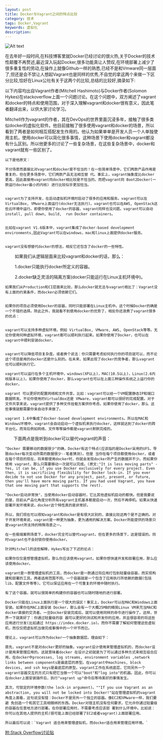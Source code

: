 ```yaml
---
layout: post
title: Docker与Vagrant之间的特点比较
category: 技术
tags: Docker,Vagrant
keywords: 虚拟化
description:
---
```


![Alt text](https://dn-yeungben.qbox.me/public/img/tech/2014-04-05-01.jpg)

在去年好一段时间,在科技博客里就Docker已经讨论的很火热,关于Docker的技术性颠覆不再赘述,最近深入玩起Docker,很多功能真让人赞叹,在环境部署上减少了很多重复性的劳动,在操作上就像Github一样的熟悉,已经不是和Vmware同一层面了,但还是会不禁让人想起Vagrant也是同样的优秀,不自觉的拿这两个来做一下区分比较,恰好在Linux公社有关于这两个的比较,总结的比较好,摘录如下:


以下内容均出自Vagrant作者(Mitchell Hashimoto)与Docker作者(Solomon Hykes)在stackoverflow上面一个问题讨论。在这个问题中，双方阐述了vagrant和docker的特点和使用范围，对于深入理解vagrant和docker很有意义，因此笔者翻译出来，以供大家讨论学习。

Mitchell作为vagrant的作者，其在DevOps的世界里面沉浸多年，接触了很多类似docker的虚拟化软件。他目前接触了很多使用vagrant和docker的场景，所以看到了两者是如何相互搭配发生作用的。他认为如果单单是开发人员一个人单独使用主机，使用docker可以简化很多事情，这种场景下使用docker和vagrant都没有什么区别。所以他更多的讨论了一些复杂场景，在这些复杂场景中，docker和vagrant就有一些区别了。

    以下是他原文：

    不分场景而直接比对vagrant和docker是不恰当的！在一些简单场景中，它们两款产品作用是重复的，但在更多场景中，它们两款产品无法相互替 代。事实上，vagrant抽象度比docker更高，因此直接用vagrant同docker相比较是不恰当的。而把vagrant同 Boot2Docker(一款运行docker最小的内核) 进行比较似乎更加恰当。


    vagrant为了支持开发，在启动虚拟机环境时启动了很多的应用和服务。vagrant可以在VirtualBox, VMware上面运行(docker无法执行)。vagrant也可以在AWS, OpenStack这些云环境中运行。即便你使用了docker的容器，vagrant同样也没问题。vagrant可以自动install, pull down, build,  run Docker containers。


    比如在vagrant V1.6版本中，vagrant集成了docker-based development environments,因此Vagrant可以在windows，mac和linux上面提供docker服务。


    vagrant没有想替代docker的想法，相反它还包含了docker的一些特性。

　　
    如果我们从逻辑层面来比较vagrant和docker的话，那么：

　　
    1.docker只能执行docker所定义的容器。

　　
    2.docker缺乏灵活的隔离方案(docker只能运行在Linux主机环境中)。


    如果我们从Production和CI层面来比较，那么docker就无法与vagrant相比了：Vagrant没有上面的约束条件，而docker必须依赖它们。


    如果你的项目必须使用Docker的容器，同时只能部署在Linux主机中。这个时候Docker的确是一个不错的选择。除此之外，我就看不到使用docker的优势了，相反你还浪费了vagrant很多的优点：


    vagrant可以支持多种虚拟环境，例如 VirtualBox, VMware, AWS, OpenStack等等。无论你使用何种虚拟环境，vagrant都可以顺利执行起来。如果你使用了Docker，也可以在vagrant中顺利安装docker。


    vagrant可以降低项目复杂度。或者换个说法：你只需要考虑如何执行你的项目就可以，而不论这个项目是用的docker还是什么别的。在未来，如果出现了docker的竞争者，那么vagrant也可以顺利执行它。

    vagrant可以运行在多个主机环境中，windows(XP以上)，MAC(10.5以上)，Linux(2.6内核版本以上)。如果你使用了docker，那么vagrant也可以在上面三种操作系统之上运行你的docker。

    vagrant 可以更好的配置网络和文件共享。比如：vagrant可以给一个VM配置静态IP和端口数据转发。不论你使用的VirtualBox还是 VMware，vagrant都可以很好的完成配置。对于文件共享来说，vagrant提供了多种文件挂载方案供你考虑。如果你使用了docker，那么 这些事情就都需要你亲自动手来做了。

    vagrant 1.6中集成了docker-based development environments。所以在MAC和Windows环境中，vagrant会自动启动一个虚拟机来执行docker，这样就达到了docker的跨平台化。而背后例如网络，文件等等操作都是vagrant默默完成的。

　　下面两点是我听到docker可以替代vagrant的声音：

    "Docker 需要移动的数据很少"的确，Docker有这个特点(应该指的是Docker采用的UFS，导致docker每次变动所需的数据很少--笔者猜测)。但是 当你在每个项目都使用docker，或者在每个项目的现在，将来都使用docker时，你就会发现docker所产生的数据并不少。而如果你使用 vagrant，那么只需要移动一次就可以完成。(原文:"It is less moving parts" - Yes, it can be, if you use Docker exclusively for every project. Even then, it is sacrificing flexibility for Docker lock-in. If you ever decide to not use Docker for any project, past, present, or future, then you'll have more moving parts. If you had used Vagrant, you have that one moving part that supports the rest).

    "Docker启动非常快"，当使用docker启动容器时，它比其他虚拟机启动的都快。但是我要说的是，目前从产品化角度分析所有vagrant主机基本都是启动一次，然后不再停机。如果从快速部署开发环境来说，docker这个特性真的是非常好。

    所以，我们现在可以得知vagrant和docker是有很大区别的，直接比较这两个是不正确的。对于开发环境来说，vagrant是一种更为抽象，更为通用的解决方案。Docker所能提供的场景只是vagrant所支持的特殊场景之一。

    在一些极端案例场景下，docker完全可以替代vagrant。但在更多的场景下，这是错误的。同时vagrant也不会封锁你使用docker。

    针对Mitchell的这些解释，Hykes写出了下述的论点：

    如果你仅仅是想管理虚拟机，那么你应该使用vagrant。如果你想快速开发和部署应用，那么应该使用docker。

    vagrant是一款管理虚拟机的工具，而docker是一款通过将应用打包到轻量级容器，而实现构建和部署的工具。两者适用范围不同。一个容器就是一个包含了应用执行所依赖的数据(包括lib，配置文件等等)。它可以保证应用在一个可重复的环境中随时执行。

    有了这个容器，就可以很简单的构建你的容器也可以随时随地的进行部署。

    Docker只能在Linux上面执行是一个很大的误区！事实上，Docker可以在MAC和Windows上面安装。如果你在MAC上面安装 Docker，那么会有一个大概25MB的精简Linux VM来充当MAC和docker直接的交流者。一旦Docker安装完成后，就可以使用同样的命令进行操作了。这样，世界一下就美好了：你通过轻量级的容 器可以更好的测试和开发你的应用，并且很容易的将这些应用进行分发(比如通过 https://index.docker.io)。而你不需要了解如何管理这些虚拟机，而仅仅把虚拟机当做完成事情中的一个环节而已。

    理论上，vagrant可以作为docker一个抽象数据层。理由如下：

    首先，vagrant不是对docker更好的抽象。vagrant设计使用来管理虚拟机的，而docker设计是用来管理应用的。这就意味着docker 在设计之初就是为了可以通过多种方式来相互组合应用。在docker中processes, log streams, environment variables ,network links between components是最底层的原型。在vagrant中machines, block devices, and ssh keys是最底层的原型。vagrant工作在系统底层，它同另外一个vagrant容器交互的方式只有把它当做一个可以"boot"和"log into"的机器。因此，你可以在docker上面安装插件后，执行"vagrant up"命令后等待美好的事情发生。

    其次，可锁定的环境参数(the lock-in argument)。""If you use Vagrant as an abstraction, you will not be locked into Docker!"站在管理虚拟机的vagrant角度上面看，这句说没有错：Docker不是另外一个独立的容器。像EC2和VMware一样，我们要避 免创造一个和其它工具相捆绑的东西。Docker对宿主机没有任何要求，它允许你通过轻量级的容器在任意地方进行部署。在你部署应用时，不需要考虑应该部 署到什么环境中。比如说：你可以在其他人提供的主机(很可能上面已经部署了EC2或者vagrant)上面部署应用。

    所以最后可以说：`Vagrant 适合用来管理虚拟机，而docker适合用来管理应用环境。`

[附:Stack Overflow讨论贴](http://stackoverflow.com/questions/16647069/should-i-use-vagrant-or-docker-io-for-creating-an-isolated-environment)

